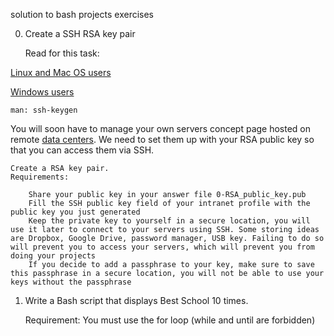 solution to bash projects exercises

0. Create a SSH RSA key pair

	Read for this task:

[Linux and Mac OS users](https://askubuntu.com/questions/61557/how-do-i-set-up-ssh-authentication-keys)

[Windows users](https://docs.rackspace.com/support/how-to/generating-rsa-keys-with-ssh-puttygen/)

	man: ssh-keygen

You will soon have to manage your own servers concept page hosted on remote [data centers](https://www.youtube.com/watch?v=iuqXFC_qIvA&feature=youtu.be&t=46). We need to set them up with your RSA public key so that you can access them via SSH.

	Create a RSA key pair.
	Requirements:

		Share your public key in your answer file 0-RSA_public_key.pub
		Fill the SSH public key field of your intranet profile with the public key you just generated
		Keep the private key to yourself in a secure location, you will use it later to connect to your servers using SSH. Some storing ideas are Dropbox, Google Drive, password manager, USB key. Failing to do so will prevent you to access your servers, which will prevent you from doing your projects
		If you decide to add a passphrase to your key, make sure to save this passphrase in a secure location, you will not be able to use your keys without the passphrase


1. Write a Bash script that displays Best School 10 times.

	Requirement:
	You must use the for loop (while and until are forbidden)
